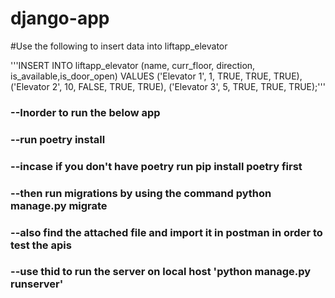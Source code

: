 # django-app
#Use the following to insert data into liftapp_elevator

'''INSERT INTO liftapp_elevator (name, curr_floor, direction, is_available,is_door_open) VALUES
  ('Elevator 1', 1, TRUE, TRUE, TRUE),
  ('Elevator 2', 10, FALSE, TRUE, TRUE),
  ('Elevator 3', 5, TRUE, TRUE, TRUE);'''
### --Inorder to run the below app
### --run poetry install
### --incase if you don't have poetry run pip install poetry first
### --then run migrations by using the command python manage.py migrate
### --also find the attached file and import it in postman in order to test the apis
### --use thid to run the server on local host 'python manage.py runserver'